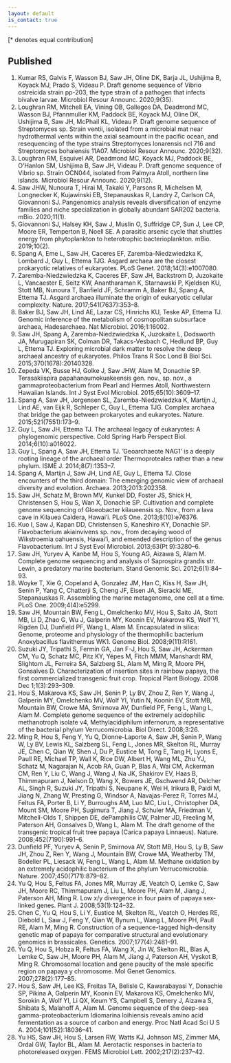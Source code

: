 ```yaml
---
layout: default
is_contact: true
---
```

[\* denotes equal contribution]

## Published
1. Kumar RS, Galvis F, Wasson BJ, Saw JH, Oline DK, Barja JL, Ushijima B, Koyack MJ, Prado S, Videau P. Draft genome sequence of Vibrio ostreicida strain pp-203, the type strain of a pathogen that infects bivalve larvae. Microbiol Resour Announc. 2020;9(35).
2. Loughran RM, Mitchell EA, Vining OB, Gallegos DA, Deadmond MC, Wasson BJ, Pfannmuller KM, Paddock BE, Koyack MJ, Oline DK, Ushijima B, Saw JH, McPhail KL, Videau P. Draft genome sequence of Streptomyces sp. Strain ventii, isolated from a microbial mat near hydrothermal vents within the axial seamount in the pacific ocean, and resequencing of the type strains Streptomyces lonarensis ncl 716 and Streptomyces bohaiensis 11A07. Microbiol Resour Announc. 2020;9(32).
3. Loughran RM, Esquivel AR, Deadmond MC, Koyack MJ, Paddock BE, O’Hanlon SM, Ushijima B, Saw JH, Videau P. Draft genome sequence of Vibrio sp. Strain OCN044, isolated from Palmyra Atoll, northern line islands. Microbiol Resour Announc. 2020;9(12).
4. Saw JHW, Nunoura T, Hirai M, Takaki Y, Parsons R, Michelsen M, Longnecker K, Kujawinski EB, Stepanauskas R, Landry Z, Carlson CA, Giovannoni SJ. Pangenomics analysis reveals diversification of enzyme families and niche specialization in globally abundant SAR202 bacteria. mBio. 2020;11(1).
5. Giovannoni SJ, Halsey KH, Saw J, Muslin O, Suffridge CP, Sun J, Lee CP, Moore ER, Temperton B, Noell SE. A parasitic arsenic cycle that shuttles energy from phytoplankton to heterotrophic bacterioplankton. mBio. 2019;10(2).
6. Spang A, Eme L, Saw JH, Caceres EF, Zaremba-Niedzwiedzka K, Lombard J, Guy L, Ettema TJG. Asgard archaea are the closest prokaryotic relatives of eukaryotes. PLoS Genet. 2018;14(3):e1007080.
7. Zaremba-Niedzwiedzka K, Caceres EF, Saw JH, Backstrom D, Juzokaite L, Vancaester E, Seitz KW, Anantharaman K, Starnawski P, Kjeldsen KU, Stott MB, Nunoura T, Banfield JF, Schramm A, Baker BJ, Spang A, Ettema TJ. Asgard archaea illuminate the origin of eukaryotic cellular complexity. Nature. 2017;541(7637):353–8.
8. Baker BJ, Saw JH, Lind AE, Lazar CS, Hinrichs KU, Teske AP, Ettema TJ. Genomic inference of the metabolism of cosmopolitan subsurface archaea, Hadesarchaea. Nat Microbiol. 2016;1:16002.
9. Saw JH, Spang A, Zaremba-Niedzwiedzka K, Juzokaite L, Dodsworth JA, Murugapiran SK, Colman DR, Takacs-Vesbach C, Hedlund BP, Guy L, Ettema TJ. Exploring microbial dark matter to resolve the deep archaeal ancestry of eukaryotes. Philos Trans R Soc Lond B Biol Sci. 2015;370(1678):20140328.
10. Zepeda VK, Busse HJ, Golke J, Saw JHW, Alam M, Donachie SP. Terasakiispira papahanaumokuakeensis gen. nov., sp. nov., a gammaproteobacterium from Pearl and Hermes Atoll, Northwestern Hawaiian Islands. Int J Syst Evol Microbiol. 2015;65(10):3609–17.
11. Spang A, Saw JH, Jorgensen SL, Zaremba-Niedzwiedzka K, Martijn J, Lind AE, van Eijk R, Schleper C, Guy L, Ettema TJG. Complex archaea that bridge the gap between prokaryotes and eukaryotes. Nature. 2015;521(7551):173–9.
12. Guy L, Saw JH, Ettema TJ. The archaeal legacy of eukaryotes: A phylogenomic perspective. Cold Spring Harb Perspect Biol. 2014;6(10):a016022.
13. Guy L, Spang A, Saw JH, Ettema TJ. ’Geoarchaeote NAG1’ is a deeply rooting lineage of the archaeal order Thermoproteales rather than a new phylum. ISME J. 2014;8(7):1353–7.
14. Spang A, Martijn J, Saw JH, Lind AE, Guy L, Ettema TJ. Close encounters of the third domain: The emerging genomic view of archaeal diversity and evolution. Archaea. 2013;2013:202358.
15. Saw JH, Schatz M, Brown MV, Kunkel DD, Foster JS, Shick H, Christensen S, Hou S, Wan X, Donachie SP. Cultivation and complete genome sequencing of Gloeobacter kilaueensis sp. Nov., from a lava cave in Kilauea Caldera, Hawai’i. PLoS One. 2013;8(10):e76376.
16. Kuo I, Saw J, Kapan DD, Christensen S, Kaneshiro KY, Donachie SP. Flavobacterium akiainvivens sp. nov., from decaying wood of Wikstroemia oahuensis, Hawai’i, and emended description of the genus Flavobacterium. Int J Syst Evol Microbiol. 2013;63(Pt 9):3280–6.
17. Saw JH, Yuryev A, Kanbe M, Hou S, Young AG, Aizawa S, Alam M. Complete genome sequencing and analysis of Saprospira grandis str. Lewin, a predatory marine bacterium. Stand Genomic Sci. 2012;6(1):84–93.
18. Woyke T, Xie G, Copeland A, Gonzalez JM, Han C, Kiss H, Saw JH, Senin P, Yang C, Chatterji S, Cheng JF, Eisen JA, Sieracki ME, Stepanauskas R. Assembling the marine metagenome, one cell at a time. PLoS One. 2009;4(4):e5299.
19. Saw JH, Mountain BW, Feng L, Omelchenko MV, Hou S, Saito JA, Stott MB, Li D, Zhao G, Wu J, Galperin MY, Koonin EV, Makarova KS, Wolf YI, Rigden DJ, Dunfield PF, Wang L, Alam M. Encapsulated in silica: Genome, proteome and physiology of the thermophilic bacterium Anoxybacillus flavithermus WK1. Genome Biol. 2008;9(11):R161.
20. Suzuki JY, Tripathi S, Fermín GA, Jan F-J, Hou S, Saw JH, Ackerman CM, Yu Q, Schatz MC, Pitz KY, Yépes M, Fitch MMM, Manshardt RM, Slightom JL, Ferreira SA, Salzberg SL, Alam M, Ming R, Moore PH, Gonsalves D. Characterization of insertion sites in rainbow papaya, the first commercialized transgenic fruit crop. Tropical Plant Biology. 2008 Dec 1;1(3):293–309.
21. Hou S, Makarova KS, Saw JH, Senin P, Ly BV, Zhou Z, Ren Y, Wang J, Galperin MY, Omelchenko MV, Wolf YI, Yutin N, Koonin EV, Stott MB, Mountain BW, Crowe MA, Smirnova AV, Dunfield PF, Feng L, Wang L, Alam M. Complete genome sequence of the extremely acidophilic methanotroph isolate v4, Methylacidiphilum infernorum, a representative of the bacterial phylum Verrucomicrobia. Biol Direct. 2008;3:26.
22. Ming R, Hou S, Feng Y, Yu Q, Dionne-Laporte A, Saw JH, Senin P, Wang W, Ly BV, Lewis KL, Salzberg SL, Feng L, Jones MR, Skelton RL, Murray JE, Chen C, Qian W, Shen J, Du P, Eustice M, Tong E, Tang H, Lyons E, Paull RE, Michael TP, Wall K, Rice DW, Albert H, Wang ML, Zhu YJ, Schatz M, Nagarajan N, Acob RA, Guan P, Blas A, Wai CM, Ackerman CM, Ren Y, Liu C, Wang J, Wang J, Na JK, Shakirov EV, Haas B, Thimmapuram J, Nelson D, Wang X, Bowers JE, Gschwend AR, Delcher AL, Singh R, Suzuki JY, Tripathi S, Neupane K, Wei H, Irikura B, Paidi M, Jiang N, Zhang W, Presting G, Windsor A, Navajas-Perez R, Torres MJ, Feltus FA, Porter B, Li Y, Burroughs AM, Luo MC, Liu L, Christopher DA, Mount SM, Moore PH, Sugimura T, Jiang J, Schuler MA, Friedman V, Mitchell-Olds T, Shippen DE, dePamphilis CW, Palmer JD, Freeling M, Paterson AH, Gonsalves D, Wang L, Alam M. The draft genome of the transgenic tropical fruit tree papaya (Carica papaya Linnaeus). Nature. 2008;452(7190):991–6.
23. Dunfield PF, Yuryev A, Senin P, Smirnova AV, Stott MB, Hou S, Ly B, Saw JH, Zhou Z, Ren Y, Wang J, Mountain BW, Crowe MA, Weatherby TM, Bodelier PL, Liesack W, Feng L, Wang L, Alam M. Methane oxidation by an extremely acidophilic bacterium of the phylum Verrucomicrobia. Nature. 2007;450(7171):879–82.
24. Yu Q, Hou S, Feltus FA, Jones MR, Murray JE, Veatch O, Lemke C, Saw JH, Moore RC, Thimmapuram J, Liu L, Moore PH, Alam M, Jiang J, Paterson AH, Ming R. Low x/y divergence in four pairs of papaya sex-linked genes. Plant J. 2008;53(1):124–32.
25. Chen C, Yu Q, Hou S, Li Y, Eustice M, Skelton RL, Veatch O, Herdes RE, Diebold L, Saw J, Feng Y, Qian W, Bynum L, Wang L, Moore PH, Paull RE, Alam M, Ming R. Construction of a sequence-tagged high-density genetic map of papaya for comparative structural and evolutionary genomics in brassicales. Genetics. 2007;177(4):2481–91.
26. Yu Q, Hou S, Hobza R, Feltus FA, Wang X, Jin W, Skelton RL, Blas A, Lemke C, Saw JH, Moore PH, Alam M, Jiang J, Paterson AH, Vyskot B, Ming R. Chromosomal location and gene paucity of the male specific region on papaya y chromosome. Mol Genet Genomics. 2007;278(2):177–85.
27. Hou S, Saw JH, Lee KS, Freitas TA, Belisle C, Kawarabayasi Y, Donachie SP, Pikina A, Galperin MY, Koonin EV, Makarova KS, Omelchenko MV, Sorokin A, Wolf YI, Li QX, Keum YS, Campbell S, Denery J, Aizawa S, Shibata S, Malahoff A, Alam M. Genome sequence of the deep-sea gamma-proteobacterium Idiomarina loihiensis reveals amino acid fermentation as a source of carbon and energy. Proc Natl Acad Sci U S A. 2004;101(52):18036–41.
28. Yu HS, Saw JH, Hou S, Larsen RW, Watts KJ, Johnson MS, Zimmer MA, Ordal GW, Taylor BL, Alam M. Aerotactic responses in bacteria to photoreleased oxygen. FEMS Microbiol Lett. 2002;217(2):237–42.

